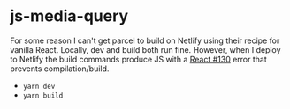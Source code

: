 # js-media-query

For some reason I can't get parcel to build on Netlify using their recipe for vanilla React. Locally, dev and build both run fine. However, when I deploy to Netlify the build commands produce JS with a [React #130](https://reactjs.org/docs/error-decoder.html/?invariant=130&args[]=object&args[]=) error that prevents compilation/build.

- `yarn dev`
- `yarn build`
